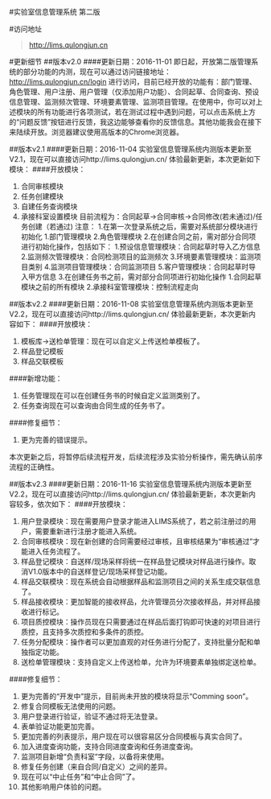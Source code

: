 #实验室信息管理系统 第二版

#访问地址
> http://lims.qulongjun.cn

#更新细节
##版本v2.0
####更新日期：2016-11-01
即日起，开放第二版管理系统的部分功能的内测，现在可以通过访问链接地址：http://lims.qulongjun.cn/login  进行访问，目前已经开放的功能有：部门管理、角色管理、用户注册、用户管理（仅添加用户功能）、合同起草、合同查询、预设信息管理、监测频次管理、环境要素管理、监测项目管理。在使用中，你可以对上述模块的所有功能进行各项测试，若在测试过程中遇到问题，可以点击系统上方的“问题反馈”按钮进行反馈，我这边能够查看你的反馈信息。其他功能我会在接下来陆续开放。浏览器建议使用高版本的Chrome浏览器。

##版本v2.1
####更新日期：2016-11-04
实验室信息管理系统内测版本更新至V2.1，现在可以直接访问http://lims.qulongjun.cn/ 体验最新更新，本次更新如下模块：
####开放模块：
1. 合同审核模块
1. 任务创建模块
1. 自建任务查询模块
1. 承接科室设置模块
目前流程为：合同起草->合同审核->合同修改(若未通过)/任务创建（若通过)
注意：
1.在第一次登录系统之后，需要对系统部分模块进行初始化
   1.部门管理模块
   2.角色管理模块
2.在创建合同之前，需对部分合同项进行初始化操作，包括如下：
   1.预设信息管理模块：合同起草时导入乙方信息
   2.监测频次管理模块：合同检测项目的监测频次
   3.环境要素管理模块：监测项目类别
   4.监测项目管理模块：合同监测项目
   5.客户管理模块：合同起草时导入甲方信息
3.在创建任务书之前，需对部分合同项进行初始化操作
   1.合同起草模块之前的所有模块
   2.承接科室管理模块：控制流程走向

##版本v2.2
####更新日期：2016-11-08
实验室信息管理系统内测版本更新至V2.2，现在可以直接访问http://lims.qulongjun.cn/ 体验最新更新，本次更新内容如下：
####开放模块：
1. 模板库->送检单管理：现在可以自定义上传送检单模板了。
1. 样品登记模板
1. 样品交联模板

####新增功能：
1. 任务管理现在可以在创建任务书的时候自定义监测类别了。
1. 任务查询现在可以查询由合同生成的任务书了。

####修复细节：
1. 更为完善的错误提示。

本次更新之后，将暂停后续流程开发，后续流程涉及实验分析操作，需先确认前序流程的正确性。

##版本v2.3
####更新日期：2016-11-16
实验室信息管理系统内测版本更新至V2.2，现在可以直接访问http://lims.qulongjun.cn/ 体验最新更新，本次更新内容较多，依次如下：
####开放模块：
1. 用户登录模块：现在需要用户登录才能进入LIMS系统了，若之前注册过的用户，需要重新进行注册才能进入系统。
1. 合同审核模块：现在新创建的合同需要经过审核，且审核结果为“审核通过”才能进入任务流程了。
1. 样品登记模块：自送样/现场采样将统一在样品登记模块对样品进行操作。取消V1.0版本中的自送样登记/现场采样登记功能。
1. 样品交联模块：现在系统会自动根据样品和监测项目之间的关系生成交联信息了。
1. 样品接收模块：更加智能的接收样品，允许管理员分次接收样品，并对样品接收进行标记。
1. 项目质控模块：操作员现在只需要通过在样品后面打钩即可快速的对项目进行质控，且支持多次质控和多条件的质控。
1. 任务分配模块：操作者可以更加直观的对任务进行分配了，支持批量分配和单独指定功能。
1. 送检单管理模块：支持自定义上传送检单，允许为环境要素单独绑定送检单。

####修复细节：
1. 更为完善的“开发中”提示，目前尚未开放的模块将显示“Comming soon”。
1. 修复合同模板无法使用的问题。
1. 用户登录进行验证，验证不通过将无法登录。
1. 表单验证功能更加完善。
1. 更加完善的列表提示，用户现在可以很容易区分合同模板与真实合同了。
1. 加入进度查询功能，支持合同进度查询和任务进度查询。
1. 监测项目新增“负责科室”字段，以备将来使用。
1. 修复任务创建（来自合同/自定义）之间的差异。
1. 现在可以“中止任务”和“中止合同”了。
1. 其他影响用户体验的问题。
